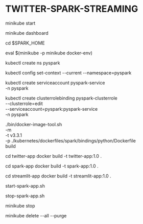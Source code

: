 # TWITTER-SPARK-STREAMING

minikube start

minikube dashboard

cd $SPARK_HOME

eval $(minikube -p minikube docker-env)

kubectl create ns pyspark

kubectl config set-context --current --namespace=pyspark

kubectl create serviceaccount pyspark-service \
  -n pyspark

kubectl create clusterrolebinding pyspark-clusterrole \
  --clusterrole=edit \
  --serviceaccount=pyspark:pyspark-service \
  -n pyspark

./bin/docker-image-tool.sh \
  -m \
  -t v3.3.1 \
  -p ./kubernetes/dockerfiles/spark/bindings/python/Dockerfile \
  build

cd twitter-app
docker build -t twitter-app:1.0 .

cd spark-app
docker build -t spark-app:1.0 .

cd streamlit-app
docker build -t streamlit-app:1.0 .

start-spark-app.sh

stop-spark-app.sh

minikube stop

minikube delete --all --purge
